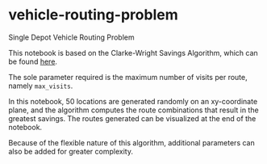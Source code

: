 # vehicle-routing-problem
Single Depot Vehicle Routing Problem

This notebook is based on the Clarke-Wright Savings Algorithm, which can be found <a href="https://web.mit.edu/urban_or_book/www/book/chapter6/6.4.12.html">here</a>.

The sole parameter required is the maximum number of visits per route, namely ```max_visits```.

In this notebook, 50 locations are generated randomly on an xy-coordinate plane, and the algorithm computes the route combinations that result in the greatest savings. The routes generated can be visualized at the end of the notebook.

Because of the flexible nature of this algorithm, additional parameters can also be added for greater complexity.
